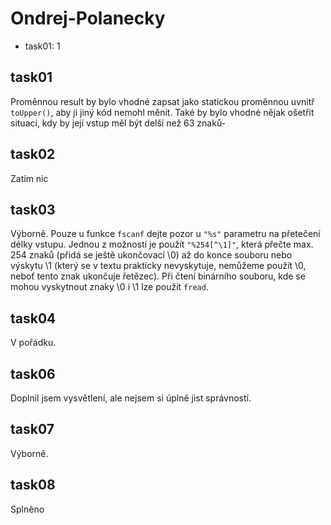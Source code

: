 # Ondrej-Polanecky

- task01: 1

## task01
Proměnnou result by bylo vhodné zapsat jako statickou proměnnou uvnitř `toUpper()`, aby ji jiný kód nemohl měnit. Také by bylo vhodné nějak ošetřit situaci, kdy by její vstup měl být delší než 63 znaků-

## task02
Zatím nic

## task03
Výborně. Pouze u funkce `fscanf` dejte pozor u `"%s"` parametru na přetečení délky vstupu. Jednou z možností je použít `"%254[^\1]"`, která přečte max. 254 znaků (přidá se ještě ukončovací \0) až do konce souboru nebo výskytu \1 (který se v textu prakticky nevyskytuje, nemůžeme použít \0, neboť tento znak ukončuje řetězec). Při čtení binárního souboru, kde se mohou vyskytnout znaky \0 i \1 lze použít `fread`.

## task04
V pořádku.

## task06
Doplnil jsem vysvětlení, ale nejsem si úplně jist správností.

## task07
Výborně.

## task08
Splněno